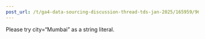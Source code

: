 ```yaml
---
post_url: /t/ga4-data-sourcing-discussion-thread-tds-jan-2025/165959/96
---
```

Please try city=“Mumbai” as a string literal.